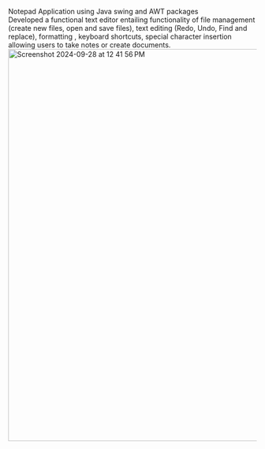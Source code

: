 Notepad Application using Java swing and AWT packages
<br> 
Developed a functional text editor entailing functionality of file management (create new files, open and save files), text editing (Redo, Undo, Find and replace), formatting , keyboard shortcuts, special character insertion allowing users to take notes or create documents. 
<br>
<img width="795" alt="Screenshot 2024-09-28 at 12 41 56 PM" src="https://github.com/user-attachments/assets/12636ca9-ac0b-4060-bcea-0b721696f699">

